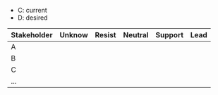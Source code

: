 
- C: current
- D: desired

| Stakeholder | Unknow | Resist | Neutral | Support | Lead |
|-------------|--------|--------|---------|---------|------|
| A           |        |        |         |         |      |
| B           |        |        |         |         |      |
| C           |        |        |         |         |      |
| ...         |        |        |         |         |      |
